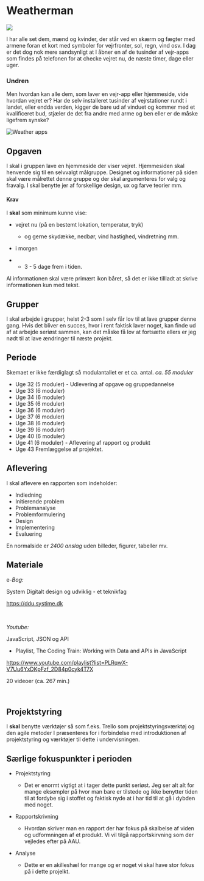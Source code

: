 # Weatherman

![](./assets/weatherman_gfx.png)

I har alle set dem, mænd og kvinder, der står ved en skærm og fægter med armene foran et kort med symboler for vejrfronter, sol, regn, vind osv. I dag er det dog nok mere sandsynligt at I åbner en af de tusinder af vejr-apps som findes på telefonen for at checke vejret nu, de næste timer, dage eller uger.



### Undren

Men hvordan kan alle dem, som laver en vejr-app eller hjemmeside, vide hvordan vejret er? Har de selv installeret tusinder af vejrstationer rundt i landet, eller endda verden, kigger de bare ud af vinduet og kommer med et kvalificeret bud, stjæler de det fra andre med arme og ben eller er de måske ligefrem synske? 



![Weather apps](https://i2-prod.mirror.co.uk/incoming/article12512526.ece/ALTERNATES/s615/The-best-weather-app-available.jpg)





## Opgaven

I skal i gruppen lave en hjemmeside der viser vejret. Hjemmesiden skal henvende sig til en selvvalgt målgruppe. Designet og informationer på siden skal være målrettet denne gruppe og der skal argumenteres for valg og fravalg. I skal benytte jer af forskellige design, ux og farve teorier mm.



#### Krav

I **skal** som minimum kunne vise: 

- vejret nu (på en bestemt lokation, temperatur, tryk)
  -  og gerne skydække, nedbør, vind hastighed, vindretning mm.

- i morgen
- - 3 - 5 dage frem i tiden.

Al informationen skal være primært ikon båret, så det er ikke tillladt at skrive informationen kun med tekst.


## Grupper

I skal arbejde i grupper, helst 2-3 som I selv får lov til at lave grupper denne gang. Hvis det bliver en succes, hvor i rent faktisk laver noget, kan finde ud af at arbejde seriøst sammen, kan det måske få lov at fortsætte ellers er jeg nødt til at lave ændringer til næste projekt.



## Periode
Skemaet er ikke færdiglagt så modulantallet er et ca. antal.
*ca.  55 moduler*

- Uge 32 (5 moduler) - Udlevering af opgave og gruppedannelse
- Uge 33 (6 moduler)
- Uge 34 (6 moduler)
- Uge 35 (6 moduler)
- Uge 36 (6 moduler)
- Uge 37 (6 moduler)
- Uge 38 (6 moduler)
- Uge 39 (6 moduler)
- Uge 40 (6 moduler)
- Uge 41 (6 moduler) - Aflevering af rapport og produkt
- Uge 43 Fremlæggelse af projektet.



## Aflevering

I skal aflevere en rapporten som indeholder:

- Indledning
- Initierende problem
- Problemanalyse
- Problemformulering
- Design
- Implementering
- Evaluering

En normalside er *2400 anslag* uden billeder, figurer, tabeller mv.



## Materiale

e-*Bog:*

System Digitalt design og udviklig - et teknikfag

https://ddu.systime.dk

<br>

*Youtube:*

JavaScript, JSON og API

- Playlist, The Coding Train: Working with Data and APIs in JavaScript

https://www.youtube.com/playlist?list=PLRqwX-V7Uu6YxDKpFzf_2D84p0cyk4T7X

20 videoer (ca. 267 min.)

<br>




## Projektstyring

I **skal** benytte værktøjer så som f.eks. Trello som projektstyringsværktøj og den agile metoder I præsenteres for i forbindelse med introduktionen af projektstyring og værktøjer til dette i undervisningen.


## Særlige fokuspunkter i perioden

- Projektstyring
	- Det er enormt vigtigt at i tager dette punkt seriøst. Jeg ser alt alt for mange eksempler på hvor man bare er tilstede og ikke benytter tiden til at fordybe sig i stoffet og faktisk nyde at i har tid til at gå i dybden med noget.

- Rapportskrivning
	- Hvordan skriver man en rapport der har fokus på skalbelse af viden og udformningen af et produkt. Vi vil tilgå rapportskirvning som der vejledes efter på AAU.

- Analyse
	- Dette er en akilleshæl for mange og er noget vi skal have stor fokus på i dette projelkt.